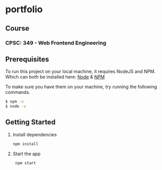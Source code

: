 # portfolio
## Course
### CPSC: 349 - Web Frontend Engineering

## Prerequisites 
To run this project on your local machine, it requires NodeJS and NPM.
Which can both be installed here: [Node](http://nodejs.org/) & [NPM](https://npmjs.org/) 

To make sure you have them on your machine,
try running the following commands.

```bash
$ npm -v
$ node -v
```

## Getting Started

1. Install dependencies

   ```bash
   npm install
   ```

2. Start the app

   ```bash
    npm start
   ```
